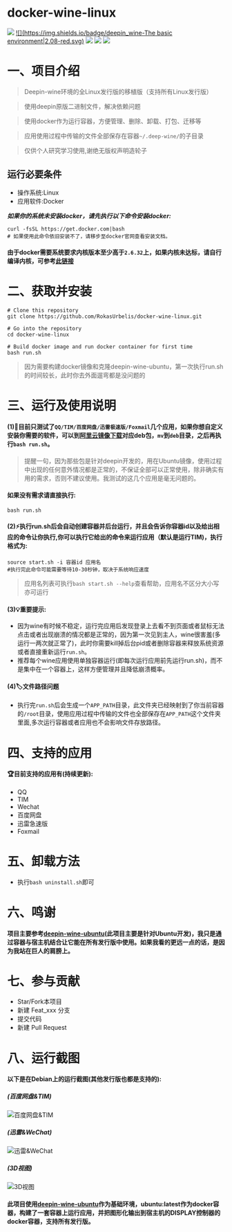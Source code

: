 # docker-wine-linux
[![](https://img.shields.io/badge/Linux-All_distro-green.svg)](https://www.gnu.org)
[![](https://img.shields.io/badge/deepin_wine-The basic environment|2.08-red.svg)](https://winehq.org)
[![](https://img.shields.io/badge/docker-18.09-blue.svg)](https://www.docker.com)
[![](https://img.shields.io/badge/Ubuntu-latest-orange.svg)](https://www.ubuntu.com)
![](https://img.shields.io/github/stars/RokasUrbelis/docker-wine-ubuntu.svg?label=Stars&style=social)
# 一、项目介绍
>Deepin-wine环境的全Linux发行版的移植版（支持所有Linux发行版）

>使用deepin原版二进制文件，解决依赖问题

>使用docker作为运行容器，方便管理、删除、卸载、打包、迁移等

>应用使用过程中传输的文件全部保存在容器`~/.deep-wine/`的子目录

>仅供个人研究学习使用,谢绝无版权声明造轮子

## 运行必要条件
- 操作系统:Linux
- 应用软件:Docker

***如果你的系统未安装docker，请先执行以下命令安装docker:***
```shell
curl -fsSL https://get.docker.com|bash
# 如果使用此命令依旧安装不了，请移步至docker官网查看安装文档。
```
#### 由于docker需要系统要求内核版本至少高于`2.6.32`上，如果内核未达标，请自行编译内核，可参考[此链接](https://blog.linux-code.com/articles/thread-1006.html)

# 二、获取并安装
```shell
# Clone this repository
git clone https://github.com/RokasUrbelis/docker-wine-linux.git

# Go into the repository
cd docker-wine-linux

# Build docker image and run docker container for first time
bash run.sh
``` 
>因为需要构建docker镜像和克隆deepin-wine-ubuntu，第一次执行run.sh的时间较长，此时你去外面遛弯都是没问题的


# 三、运行及使用说明

#### (1):rocket:目前只测试了`QQ/TIM/百度网盘/迅雷极速版/Foxmail`几个应用，如果你想自定义安装你需要的软件，可以到[阿里云镜像下载](http://mirrors.aliyun.com/deepin/pool/non-free/d/)对应deb包，`mv`到`deb`目录，之后再执行`bash run.sh`。
> 提醒一句，因为那些包是针对deepin开发的，用在Ubuntu镜像，使用过程中出现的任何意外情况都是正常的，不保证全部可以正常使用，除非确实有用的需求，否则不建议使用。我测试的这几个应用是毫无问题的。

#### 如果没有需求请直接执行:
```shell
bash run.sh
```
#### (2):zap:执行run.sh后会自动创建容器并后台运行，并且会告诉你容器id以及给出相应的命令让你执行,你可以执行它给出的命令来运行应用（默认是运行TIM)，执行格式为:
```shell
source start.sh -i 容器id 应用名
#执行完此命令可能需要等待10-30秒钟，取决于系统响应速度
```
>应用名列表可执行`bash start.sh --help`查看帮助，应用名不区分大小写亦可运行

#### (3):bulb:重要提示:
- 因为wine有时候不稳定，运行完应用后发现登录上去看不到页面或者鼠标无法点击或者出现崩溃的情况都是正常的，因为第一次见到主人，wine很害羞(多运行一两次就正常了)，此时你需要kill掉后台pid或者删除容器来释放系统资源或者直接重新运行`run.sh`。
- 推荐每个wine应用使用单独容器运行(即每次运行应用前先运行run.sh)，而不是集中在一个容器上，这样方便管理并且降低崩溃概率。
#### (4):label:文件路径问题
- 执行完`run.sh`后会生成一个`APP_PATH`目录，此文件夹已经映射到了你当前容器的`/root`目录，使用应用过程中传输的文件也全部保存在`APP_PATH`这个文件夹里面,多次运行容器或者应用也不会影响文件存放路径。

# 四、支持的应用
#### :trophy:目前支持的应用有(持续更新):
- QQ
- TIM
- Wechat
- 百度网盘
- 迅雷急速版
- Foxmail

# 五、卸载方法
- 执行`bash uninstall.sh`即可

# 六、鸣谢
#### 项目主要参考[deepin-wine-ubuntu](https://github.com/wszqkzqk/deepin-wine-ubuntu)(此项目主要是针对Ubuntu开发)，我只是通过容器与宿主机结合让它能在所有发行版中使用。如果我看的更远一点的话，是因为我站在巨人的肩膀上。
  
# 七、参与贡献
- Star/Fork本项目
- 新建 Feat_xxx 分支
- 提交代码
- 新建 Pull Request
      
# 八、运行截图 
#### 以下是在Debian上的运行截图(其他发行版也都是支持的):
##### (百度网盘&TIM)
![百度网盘&TIM](https://raw.githubusercontent.com/RokasUrbelis/docker-wine-ubuntu/master/screen/screen01.png)
##### (迅雷&WeChat)
![迅雷&WeChat](https://raw.githubusercontent.com/RokasUrbelis/docker-wine-ubuntu/master/screen/screen02.png)
##### (3D视图)
![3D视图](https://raw.githubusercontent.com/RokasUrbelis/docker-wine-ubuntu/master/screen/screen03.png)
#### 此项目使用[deepin-wine-ubuntu](https://github.com/wszqkzqk/deepin-wine-ubuntu)作为基础环境，ubuntu:latest作为docker容器，构建了一套容器上运行应用，并把图形化输出到宿主机的DISPLAY控制器的docker容器，支持所有发行版。

